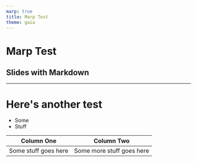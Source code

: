 ```yaml
---
marp: true
title: Marp Test
theme: gaia
---
```


# Marp Test <!-- fit -->

## Slides with Markdown

---

# Here's another test

* Some
* Stuff

| Column One           | Column Two                |
| -------------------- | ------------------------- |
| Some stuff goes here | Some more stuff goes here |

